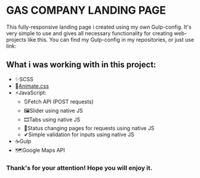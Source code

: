 # GAS COMPANY LANDING PAGE

This fully-responsive landing page i created using my own Gulp-config. It's very simple to use and gives all necessary functionality for creating web-projects like this. 
You can find my Gulp-config in my repositories, or just use link:
## What i was working with in this project:
* ✨SCSS
* 📒[Animate.css](https://animate.style/)
* ⚡JavaScript:
  * 🔃Fetch API (POST requests)
  * 🖼Slider using native JS
  * 🎞Tabs using native JS
  * 📃Status changing pages for requests using native JS
  * ✔Simple validation for inputs using native JS
* ☕Gulp
* 🗺Google Maps API
### Thank's for your attention! Hope you will enjoy it.
